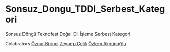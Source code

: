 # Sonsuz_Dongu_TDDI_Serbest_Kategori
Sonsuz Döngü Teknofest Doğal Dil İşleme Serbest Kategori

Colabrators
[Öznur Birinci](github.com/oznrbrnc)
[Zeynep Çelik](github.com/zeynepslky)
[Özlem Akgünoğlu](github.com/ozlemakgunoglu)
